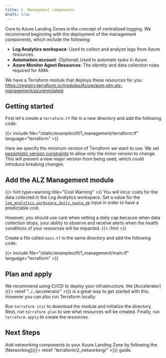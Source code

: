 ```yaml
---
title: 1. Management components
draft: true
---
```


Core to Azure Landing Zones is the concept of centralized logging.
We recommend beginning with the deployment of the management components, which include the following:

- **Log Analytics workspace**: Used to collect and analyze logs from Azure resources.
- **Automation account**: (Optional) Used to automate tasks in Azure.
- **Azure Monitor Agent Resources**: The identity and data collection rules required for AMA.

We have a Terraform module that deploys these resources for you: <https://registry.terraform.io/modules/Azure/avm-ptn-alz-management/azurerm/latest>

## Getting started

First let's create a `terraform.tf` file in a new directory and add the following code:

{{< include file="/static/examples/tf/1_management/terraform.tf" language="terraform" >}}

Here we specify the minimum version of Terraform we want to use.
We set [pessimistic version constraints](https://developer.hashicorp.com/terraform/language/expressions/version-constraints) to allow only the minor version to change.
This will prevent a new major version from being used, which could introduce breaking changes.

## Add the ALZ Management module

{{< hint type=warning title="Cost Warning" >}}
You will incur costs for the data collected in the Log Analytics workspace.
Set a value for the [`log_analytics_workspace_daily_quota_gb`](https://registry.terraform.io/modules/Azure/avm-ptn-alz-management/azurerm/latest#input_log_analytics_workspace_daily_quota_gb) input in order to have a predictable cost.

However, you should use care when setting a daily cap because when data collection stops, your ability to observe and receive alerts when the health conditions of your resources will be impacted.
{{< /hint >}}

Create a file called `main.tf` in the same directory and add the following code:

{{< include file="/static/examples/tf/1_management/main.tf" language="terraform" >}}

## Plan and apply

We recommend using CI/CD to deploy your infrastructure, the [Accelerator]({{< relref "../../accelerator" >}}) is a great way to get started with this.
However you can also run Terraform locally:

Run `terraform init` to download the module and initialize the directory.
Next, run `terraform plan` to see what resources will be created.
Finally, run `terraform apply` to create the resources.

## Next Steps

Add networking components to your Azure Landing Zone by following the [Networking]({{< relref "terraform/2_networking/" >}}) guide.

